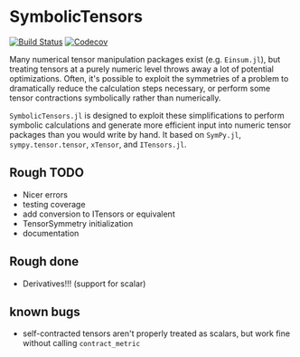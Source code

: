 # SymbolicTensors

[![Build Status](https://travis-ci.com/rjrosati/SymbolicTensors.jl.svg?token=zMDX3GmCZbdBcf9JWMdp&branch=master)](https://travis-ci.com/rjrosati/SymbolicTensors.jl)
[![Codecov](https://codecov.io/gh/rjrosati/SymbolicTensors.jl/branch/master/graph/badge.svg)](https://codecov.io/gh/rjrosati/SymbolicTensors.jl)

Many numerical tensor manipulation packages exist (e.g. `Einsum.jl`), but treating tensors at a purely numeric level throws away a lot of potential optimizations.
Often, it's possible to exploit the symmetries of a problem to dramatically reduce the calculation steps necessary, or perform some tensor contractions symbolically rather than numerically.

`SymbolicTensors.jl` is designed to exploit these simplifications to perform symbolic calculations and generate more efficient input into numeric tensor packages than you would write by hand. It based on `SymPy.jl`, `sympy.tensor.tensor`, `xTensor`, and `ITensors.jl`.

## Rough TODO
* Nicer errors
* testing coverage
* add conversion to ITensors or equivalent
* TensorSymmetry initialization
* documentation
## Rough done
* Derivatives!!! (support for scalar)
## known bugs
* self-contracted tensors aren't properly treated as scalars, but work fine without calling `contract_metric`
